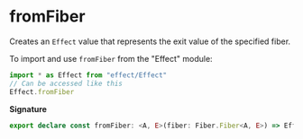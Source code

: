# fromFiber

Creates an `Effect` value that represents the exit value of the specified
fiber.

To import and use `fromFiber` from the "Effect" module:

```ts
import * as Effect from "effect/Effect"
// Can be accessed like this
Effect.fromFiber
```

**Signature**

```ts
export declare const fromFiber: <A, E>(fiber: Fiber.Fiber<A, E>) => Effect<A, E, never>
```
